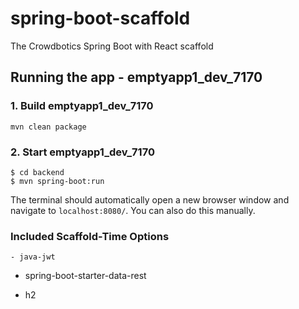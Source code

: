 # spring-boot-scaffold
The Crowdbotics Spring Boot with React scaffold

## Running the app - emptyapp1_dev_7170

### 1. Build emptyapp1_dev_7170
```
mvn clean package
```
### 2. Start emptyapp1_dev_7170
```
$ cd backend
$ mvn spring-boot:run
```


The terminal should automatically open a new browser window and navigate to `localhost:8080/`. You can also do this manually.

### Included Scaffold-Time Options

    - java-jwt






  - spring-boot-starter-data-rest



  - h2





